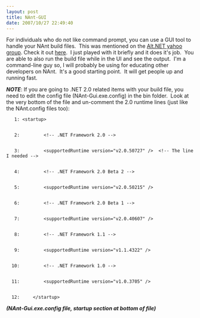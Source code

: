 ```yaml
---
layout: post
title: NAnt-GUI
date: 2007/10/27 22:49:40
---
```



For individuals who do not like command prompt, you can use a GUI tool to handle your NAnt build files.  This was mentioned on the [Alt.NET yahoo group](http://tech.groups.yahoo.com/group/altnetconf/). Check it out [here](http://nantgui.berlios.de/).  I just played with it briefly and it does it's job.  You are able to also run the build file while in the UI and see the output.  I'm a command-line guy so, I will probably be using for educating other developers on NAnt.  It's a good starting point.  It will get people up and running fast.

**_NOTE_**: If you are going to .NET 2.0 related items with your build file, you need to edit the config file (NAnt-Gui.exe.config) in the <Location You Downloaded the tool>bin folder.  Look at the very bottom of the file and un-comment the 2.0 runtime lines (just like the NAnt.config files too):  
  

    
    
       1: <startup>            
    
    
       2:         <!-- .NET Framework 2.0 -->
    
    
       3:         <supportedRuntime version="v2.0.50727" />  <!-- The line I needed -->
    
    
       4:         <!-- .NET Framework 2.0 Beta 2 -->
    
    
       5:         <supportedRuntime version="v2.0.50215" /> 
    
    
       6:         <!-- .NET Framework 2.0 Beta 1 -->
    
    
       7:         <supportedRuntime version="v2.0.40607" /> 
    
    
       8:         <!-- .NET Framework 1.1 -->
    
    
       9:         <supportedRuntime version="v1.1.4322" />
    
    
      10:         <!-- .NET Framework 1.0 -->
    
    
      11:         <supportedRuntime version="v1.0.3705" />
    
    
      12:     </startup>

**_(NAnt-Gui.exe.config file, startup section at bottom of file)_**